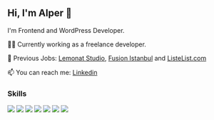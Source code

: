## Hi, I'm Alper 👋

I'm Frontend and WordPress Developer.

👨‍💻 Currently working as a freelance developer.

:office: Previous Jobs: [Lemonat Studio](https://lemonat.com/), [Fusion Istanbul](https://fusionistanbul.com/) and [ListeList.com](https://listelist.com/)

📫 You can reach me: [Linkedin](https://linkedin.com/in/alperalin)

### Skills

<div>
  <img src="https://camo.githubusercontent.com/a1309b252e82434062012a8073fa9fc1416a96289b7ca11555577b9fbe1cf03e/68747470733a2f2f696d672e736869656c64732e696f2f62616467652f2d4a6176615363726970742d2532334637444631433f7374796c653d666c61742d737175617265266c6f676f3d6a617661736372697074266c6f676f436f6c6f723d303030303030266c6162656c436f6c6f723d25323346374446314326636f6c6f723d253233464643453541" />
  <img src="https://camo.githubusercontent.com/8b76dad952a5f01b227f0fc83168009e115d7a0c5f9eca6ea918d6ae4e71b8ff/68747470733a2f2f696d672e736869656c64732e696f2f62616467652f2d547970655363726970742d3030374143433f7374796c653d666c61742d737175617265266c6f676f3d74797065736372697074" />
  <img src="https://camo.githubusercontent.com/634ac4573efe366be621f3d1952bf763970c98312f8dd6d99bcf4eddfa19e9f7/68747470733a2f2f696d672e736869656c64732e696f2f62616467652f2d52656163742d3631444146423f7374796c653d666c61742d737175617265266c6f676f3d7265616374266c6f676f436f6c6f723d666666666666" />
  <img src="https://camo.githubusercontent.com/7a9ec9434b5ef9b957fd1ede730b21226fbf5acb82b4f6d96160de8e2f04057f/68747470733a2f2f696d672e736869656c64732e696f2f62616467652f2d52656475782d3736344142433f7374796c653d666c61742d737175617265266c6f676f3d7265647578" />
  <img src="https://camo.githubusercontent.com/19d98ab99fe0a1a5c00ef27920be3ada8548f2476877db0598960ac2a5f8788d/68747470733a2f2f696d672e736869656c64732e696f2f62616467652f2d435353332d2532333135373242363f7374796c653d666c61742d737175617265266c6f676f3d63737333">
  <img src="https://camo.githubusercontent.com/bd1c7c6f0491d0326f39fa6e50959ca04f03ae692ef35b61644b4c3748e92b67/68747470733a2f2f696d672e736869656c64732e696f2f62616467652f2d536173732d2532334637444631433f7374796c653d666c61742d737175617265266c6f676f3d73617373266c6f676f436f6c6f723d666666666666266c6162656c436f6c6f723d46463436394626636f6c6f723d464634363946" />
  <img src="https://camo.githubusercontent.com/9a7c8c4ee62739436a191706be9f786a813dc377ce778522da198cb94874dc22/68747470733a2f2f696d672e736869656c64732e696f2f62616467652f2d48544d4c352d2532334534344432373f7374796c653d666c61742d737175617265266c6f676f3d68746d6c35266c6f676f436f6c6f723d666666666666"/>
</div>

